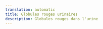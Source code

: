 ```yaml
---
translation: automatic
title: Globules rouges urinaires
description: Globules rouges dans l'urine
---
```

